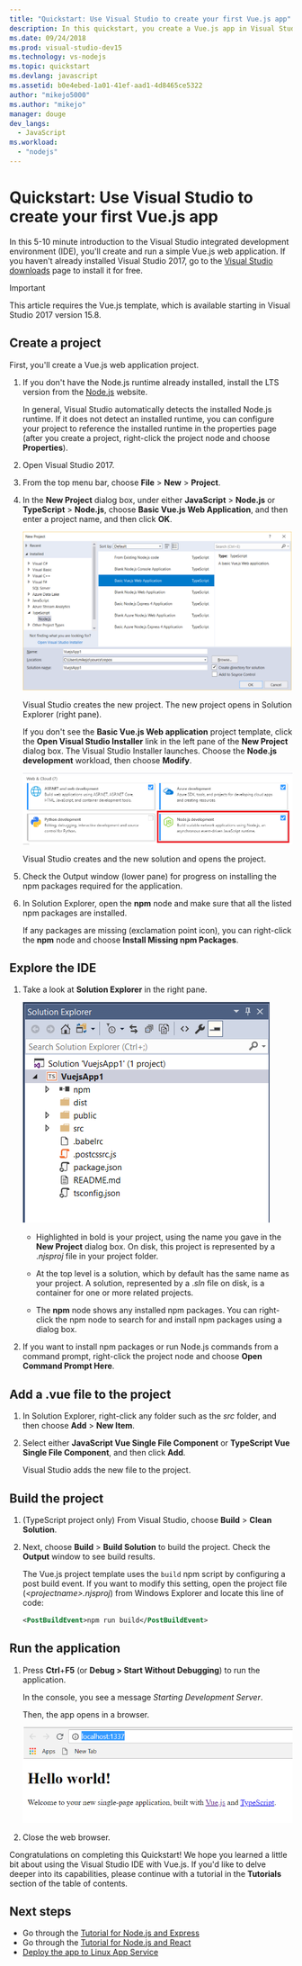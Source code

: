 ```yaml
---
title: "Quickstart: Use Visual Studio to create your first Vue.js app"
description: In this quickstart, you create a Vue.js app in Visual Studio using the Node.js Tools for Visual Studio
ms.date: 09/24/2018
ms.prod: visual-studio-dev15
ms.technology: vs-nodejs
ms.topic: quickstart
ms.devlang: javascript
ms.assetid: b0e4ebed-1a01-41ef-aad1-4d8465ce5322
author: "mikejo5000"
ms.author: "mikejo"
manager: douge
dev_langs:
  - JavaScript
ms.workload:
  - "nodejs"
---
```

# Quickstart: Use Visual Studio to create your first Vue.js app

In this 5-10 minute introduction to the Visual Studio integrated development environment (IDE), you'll create and run a simple Vue.js web application. If you haven't already installed Visual Studio 2017, go to the [Visual Studio downloads](https://aka.ms/vsdownload?utm_source=mscom&utm_campaign=msdocs) page to install it for free.

> [!IMPORTANT]
> This article requires the Vue.js template, which is available starting in Visual Studio 2017 version 15.8.

## Create a project

First, you'll create a Vue.js web application project.

1. If you don't have the Node.js runtime already installed, install the LTS version from the [Node.js](https://nodejs.org/en/download/) website.

    In general, Visual Studio automatically detects the installed Node.js runtime. If it does not detect an installed runtime, you can configure your project to reference the installed runtime in the properties page (after you create a project, right-click the project node and choose **Properties**).

1. Open Visual Studio 2017.

1. From the top menu bar, choose **File** > **New** > **Project**.

1. In the **New Project** dialog box, under either **JavaScript** > **Node.js** or **TypeScript** > **Node.js**, choose **Basic Vue.js Web Application**, and then enter a project name, and then click **OK**.

     ![Vue.js template](../javascript/media/vuejs-template.png)

    Visual Studio creates the new project. The new project opens in Solution Explorer (right pane).

     If you don't see the **Basic Vue.js Web application** project template, click the **Open Visual Studio Installer** link in the left pane of the **New Project** dialog box. The Visual Studio Installer launches. Choose the **Node.js development** workload, then choose **Modify**.

     ![Node.js workload in VS Installer](../ide/media/quickstart-nodejs-workload.png)

    Visual Studio creates and the new solution and opens the project.

1. Check the Output window (lower pane) for progress on installing the npm packages required for the application.

1. In Solution Explorer, open the **npm** node and make sure that all the listed npm packages are installed.

    If any packages are missing (exclamation point icon), you can right-click the **npm** node and choose **Install Missing npm Packages**.

## Explore the IDE

1. Take a look at **Solution Explorer** in the right pane.

     ![Vue.js solution](../javascript/media/vuejs-solution.png)

   - Highlighted in bold is your project, using the name you gave in the **New Project** dialog box. On disk, this project is represented by a .*njsproj* file in your project folder.

   - At the top level is a solution, which by default has the same name as your project. A solution, represented by a .*sln* file on disk, is a container for one or more related projects.

   - The **npm** node shows any installed npm packages. You can right-click the npm node to search for and install npm packages using a dialog box.

2. If you want to install npm packages or run Node.js commands from a command prompt, right-click the project node and choose **Open Command Prompt Here**.

## Add a .vue file to the project

1. In Solution Explorer, right-click any folder such as the *src* folder, and then choose **Add** > **New Item**.

1. Select either **JavaScript Vue Single File Component** or **TypeScript Vue Single File Component**, and then click **Add**.

    Visual Studio adds the new file to the project.

## Build the project

1. (TypeScript project only) From Visual Studio, choose **Build** > **Clean Solution**.

1. Next, choose **Build** > **Build Solution** to build the project. Check the **Output** window to see build results.

    The Vue.js project template uses the `build` npm script by configuring a post build event. If you want to modify this setting, open the project file (*\<projectname\>.njsproj*) from Windows Explorer and locate this line of code:

    ```xml
    <PostBuildEvent>npm run build</PostBuildEvent>
    ```

## Run the application

1. Press **Ctrl**+**F5** (or **Debug > Start Without Debugging**) to run the application.

   In the console, you see a message *Starting Development Server*.

   Then, the app opens in a browser.

   ![Vue.js app running in the browser](../javascript/media/vuejs-running-app.png)

1. Close the web browser.

Congratulations on completing this Quickstart! We hope you learned a little bit about using the Visual Studio IDE with Vue.js. If you'd like to delve deeper into its capabilities, please continue with a tutorial in the **Tutorials** section of the table of contents.

## Next steps

- Go through the [Tutorial for Node.js and Express](../nodejs/tutorial-nodejs.md)
- Go through the [Tutorial for Node.js and React](../nodejs/tutorial-nodejs-with-react-and-jsx.md)
- [Deploy the app to Linux App Service](../javascript/publish-nodejs-app-azure.md)